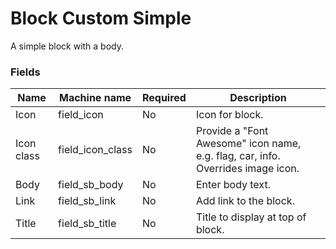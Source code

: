 # Block Custom Simple
A simple block with a body.

### Fields
| Name  | Machine name | Required | Description |
| ------------- | ------------- | ------------- | ------------- |
| Icon | field_icon | No | Icon for block. | |
| Icon class | field_icon_class | No | Provide a "Font Awesome" icon name, e.g. flag, car, info. Overrides image icon. | |
| Body | field_sb_body | No | Enter body text. | |
| Link | field_sb_link | No | Add link to the block. | |
| Title | field_sb_title | No | Title to display at top of block. | |

